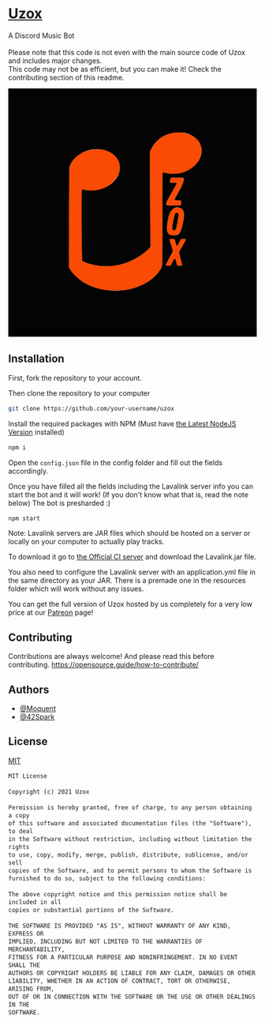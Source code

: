 
# [Uzox](https://uzox.tech/)

A Discord Music Bot
<br />
<br />
Please note that this code is not even with the main source code of Uzox and includes major changes.
<br />
This code may not be as efficient, but you can make it! Check the contributing section of this readme.


![Logo](https://raw.githubusercontent.com/Moquent/cdn/main/uzox.svg)

    
## Installation

First, fork the repository to your account.

Then clone the repository to your computer
```bash
git clone https://github.com/your-username/uzox
```

Install the required packages with NPM (Must have [the Latest NodeJS Version](https://nodejs.org/) installed)

```bash
npm i
```

Open the `config.json` file in the config folder and fill out the fields accordingly.

Once you have filled all the fields including the Lavalink server info you can start the bot and it will work! (If you don't know what that is, read the note below) The bot is presharded :)

```bash
npm start
```

Note: Lavalink servers are JAR files which should be hosted on a server or locally on  your computer to actually play tracks.

To download it go to [the Official CI server](https://ci.fredboat.com/viewLog.html?buildId=lastSuccessful&buildTypeId=Lavalink_Build&tab=artifacts&guest=1) and download the Lavalink.jar file.

You also need to configure the Lavalink server with an application.yml file in the same directory as your JAR. There is a premade one in the resources folder which will work without any issues.

You can get the full version of Uzox hosted by us completely for a very low price at our [Patreon](https://patreon.com/uzox/) page!

## Contributing

Contributions are always welcome!
And please read this before contributing.
https://opensource.guide/how-to-contribute/
  
## Authors

- [@Moquent](https://www.github.com/Moquent)
- [@42Spark](https://www.github.com/42Spark)

  
## License

[MIT](https://choosealicense.com/licenses/mit/)

```
MIT License

Copyright (c) 2021 Uzox

Permission is hereby granted, free of charge, to any person obtaining a copy
of this software and associated documentation files (the "Software"), to deal
in the Software without restriction, including without limitation the rights
to use, copy, modify, merge, publish, distribute, sublicense, and/or sell
copies of the Software, and to permit persons to whom the Software is
furnished to do so, subject to the following conditions:

The above copyright notice and this permission notice shall be included in all
copies or substantial portions of the Software.

THE SOFTWARE IS PROVIDED "AS IS", WITHOUT WARRANTY OF ANY KIND, EXPRESS OR
IMPLIED, INCLUDING BUT NOT LIMITED TO THE WARRANTIES OF MERCHANTABILITY,
FITNESS FOR A PARTICULAR PURPOSE AND NONINFRINGEMENT. IN NO EVENT SHALL THE
AUTHORS OR COPYRIGHT HOLDERS BE LIABLE FOR ANY CLAIM, DAMAGES OR OTHER
LIABILITY, WHETHER IN AN ACTION OF CONTRACT, TORT OR OTHERWISE, ARISING FROM,
OUT OF OR IN CONNECTION WITH THE SOFTWARE OR THE USE OR OTHER DEALINGS IN THE
SOFTWARE.
```
